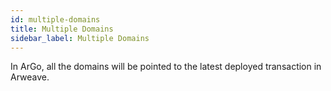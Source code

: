 ```yaml
---
id: multiple-domains
title: Multiple Domains
sidebar_label: Multiple Domains
---
```


In ArGo, all the domains will be pointed to the latest deployed transaction in Arweave.

<!-- ## Domain redirects

If you have multiple domains assigned to your site, you can redirect visitors between them or add other custom redirect and rewrite rules based on the domain entered into the browser by your visitors.

For more information, visit the docs on domain-level redirects.

## Apex domains and `www` subdomains

When you assign an apex domain (eg. `argoanimal.com`) or a `www` subdomain (eg. `www.argoanimal.com`) as the primary domain for your site, two entries are added to the **Custom domains** panel:

- one entry for the apex domain, and
- one entry for the www subdomain.

The primary domain is the custom domain you entered. The other entry is for the alternative domain that gets redirected automatically to the primary domain.

- If you set the `www` subdomain as your primary domain, ArGo will automatically redirect the apex domain to the `www` subdomain.

- If you set the apex domain as your primary domain, ArGo will automatically redirect the `www` subdomain to the apex domain.

:::info
Unless your DNS provider supports CNAME flattening for apex domains, we strongly recommend setting the `www` subdomain (or another subdomain) as your primary domain.
::: -->
